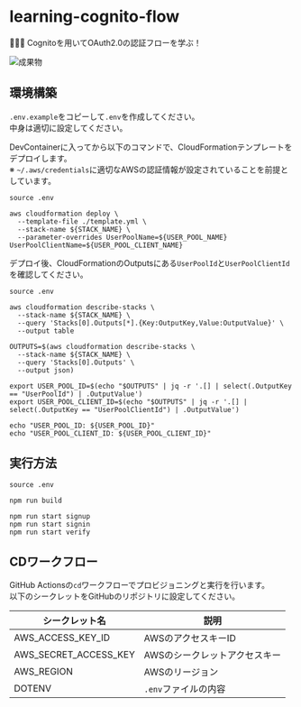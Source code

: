 # learning-cognito-flow

🧆🧆🧆 Cognitoを用いてOAuth2.0の認証フローを学ぶ！  

![成果物](./fruit.gif)  

## 環境構築

`.env.example`をコピーして`.env`を作成してください。  
中身は適切に設定してください。  

DevContainerに入ってから以下のコマンドで、CloudFormationテンプレートをデプロイします。  
※ `~/.aws/credentials`に適切なAWSの認証情報が設定されていることを前提としています。  

```shell
source .env

aws cloudformation deploy \
  --template-file ./template.yml \
  --stack-name ${STACK_NAME} \
  --parameter-overrides UserPoolName=${USER_POOL_NAME} UserPoolClientName=${USER_POOL_CLIENT_NAME}
```

デプロイ後、CloudFormationのOutputsにある`UserPoolId`と`UserPoolClientId`を確認してください。  

```shell
source .env

aws cloudformation describe-stacks \
  --stack-name ${STACK_NAME} \
  --query 'Stacks[0].Outputs[*].{Key:OutputKey,Value:OutputValue}' \
  --output table

OUTPUTS=$(aws cloudformation describe-stacks \
  --stack-name ${STACK_NAME} \
  --query 'Stacks[0].Outputs' \
  --output json)

export USER_POOL_ID=$(echo "$OUTPUTS" | jq -r '.[] | select(.OutputKey == "UserPoolId") | .OutputValue')
export USER_POOL_CLIENT_ID=$(echo "$OUTPUTS" | jq -r '.[] | select(.OutputKey == "UserPoolClientId") | .OutputValue')

echo "USER_POOL_ID: ${USER_POOL_ID}"
echo "USER_POOL_CLIENT_ID: ${USER_POOL_CLIENT_ID}"
```

## 実行方法

```shell
source .env

npm run build

npm run start signup
npm run start signin
npm run start verify
```

## CDワークフロー

GitHub Actionsの`cd`ワークフローでプロビジョニングと実行を行います。  
以下のシークレットをGitHubのリポジトリに設定してください。  

| シークレット名 | 説明 |
| --- | --- |
| AWS_ACCESS_KEY_ID | AWSのアクセスキーID |
| AWS_SECRET_ACCESS_KEY | AWSのシークレットアクセスキー |
| AWS_REGION | AWSのリージョン |
| DOTENV | `.env`ファイルの内容 |
